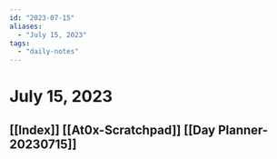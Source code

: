 ```yaml
---
id: "2023-07-15"
aliases:
  - "July 15, 2023"
tags:
  - "daily-notes"
---
```


# July 15, 2023
[[Index]]
[[At0x-Scratchpad]]
[[Day Planner-20230715]]
-
